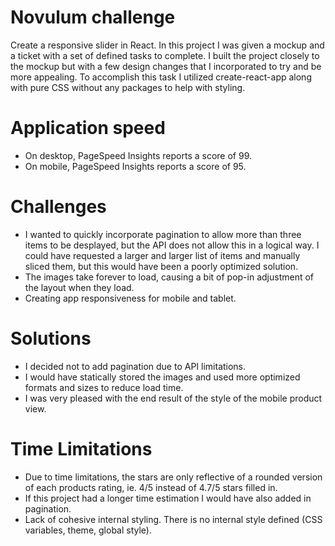 # Novulum challenge

Create a responsive slider in React.
In this project I was given a mockup and a ticket with a set of defined tasks to complete. I built the project closely to the mockup but with a few design changes that I incorporated to try and be more appealing. To accomplish this task I utilized create-react-app along with pure CSS without any packages to help with styling.

# Application speed

- On desktop, PageSpeed Insights reports a score of 99.
- On mobile, PageSpeed Insights reports a score of 95.

# Challenges

- I wanted to quickly incorporate pagination to allow more than three items to be desplayed, but the API does not allow this in a logical way. I could have requested a larger and larger list of items and manually sliced them, but this would have been a poorly optimized solution.
- The images take forever to load, causing a bit of pop-in adjustment of the layout when they load.
- Creating app responsiveness for mobile and tablet.

# Solutions

- I decided not to add pagination due to API limitations.
- I would have statically stored the images and used more optimized formats and sizes to reduce load time.
- I was very pleased with the end result of the style of the mobile product view.

# Time Limitations

- Due to time limitations, the stars are only reflective of a rounded version of each products rating, ie. 4/5 instead of 4.7/5 stars filled in.
- If this project had a longer time estimation I would have also added in pagination.
- Lack of cohesive internal styling. There is no internal style defined (CSS variables, theme, global style).
